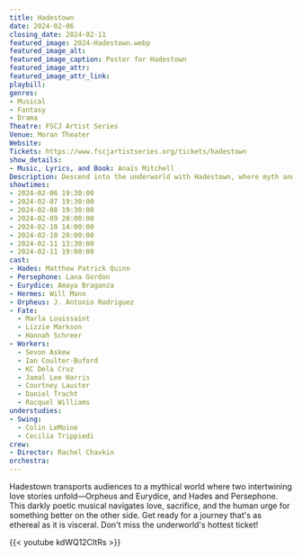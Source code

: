 ```yaml
---
title: Hadestown
date: 2024-02-06
closing_date: 2024-02-11
featured_image: 2024-Hadestown.webp
featured_image_alt: 
featured_image_caption: Poster for Hadestown
featured_image_attr: 
featured_image_attr_link: 
playbill:
genres: 
- Musical
- Fantasy
- Drama
Theatre: FSCJ Artist Series
Venue: Moran Theater
Website: 
Tickets: https://www.fscjartistseries.org/tickets/hadestown
show_details: 
- Music, Lyrics, and Book: Anaïs Mitchell
Description: Descend into the underworld with Hadestown, where myth and music meld in a Tony-winning spectacle.
showtimes:
- 2024-02-06 19:30:00
- 2024-02-07 19:30:00
- 2024-02-08 19:30:00
- 2024-02-09 20:00:00
- 2024-02-10 14:00:00
- 2024-02-10 20:00:00
- 2024-02-11 13:30:00
- 2024-02-11 19:00:00
cast:
- Hades: Matthew Patrick Quinn
- Persephone: Lana Gordon
- Eurydice: Amaya Braganza
- Hermes: Will Mann
- Orpheus: J. Antonio Rodriguez
- Fate: 
  - Marla Louissaint
  - Lizzie Markson
  - Hannah Schreer
- Workers:
  - Sevon Askew
  - Ian Coulter-Buford
  - KC Dela Cruz
  - Jamal Lee Harris
  - Courtney Lauster
  - Daniel Tracht
  - Racquel Williams
understudies:
- Swing: 
  - Colin LeMoine
  - Cecilia Trippiedi
crew:
- Director: Rachel Chavkin
orchestra:
---
```

Hadestown transports audiences to a mythical world where two intertwining love stories unfold—Orpheus and Eurydice, and Hades and Persephone. This darkly poetic musical navigates love, sacrifice, and the human urge for something better on the other side. Get ready for a journey that's as ethereal as it is visceral. Don't miss the underworld's hottest ticket!

{{< youtube kdWQ12CItRs >}}
